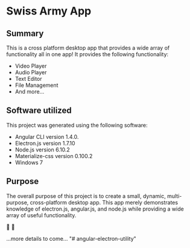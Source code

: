 # Swiss Army App

## Summary

This is a cross platform desktop app that provides a wide array of functionality all in one app! It provides the following functionality:

 * Video Player
 * Audio Player
 * Text Editor
 * File Management
 * And more...

## Software utilized

This project was generated using the following software:
 * Angular CLI version 1.4.0.
 * Electron.js version 1.7.10
 * Node.js version 6.10.2
 * Materialize-css version 0.100.2
 * Windows 7

## Purpose

The overall purpose of this project is to create a small, dynamic, multi-purpose, cross-platform desktop app. This app merely demonstrates knowledge of electron.js, angular.js, and node.js while providing a wide array of useful functionality.

:wrench:
:nut_and_bolt:

...more details to come...
"# angular-electron-utility" 
